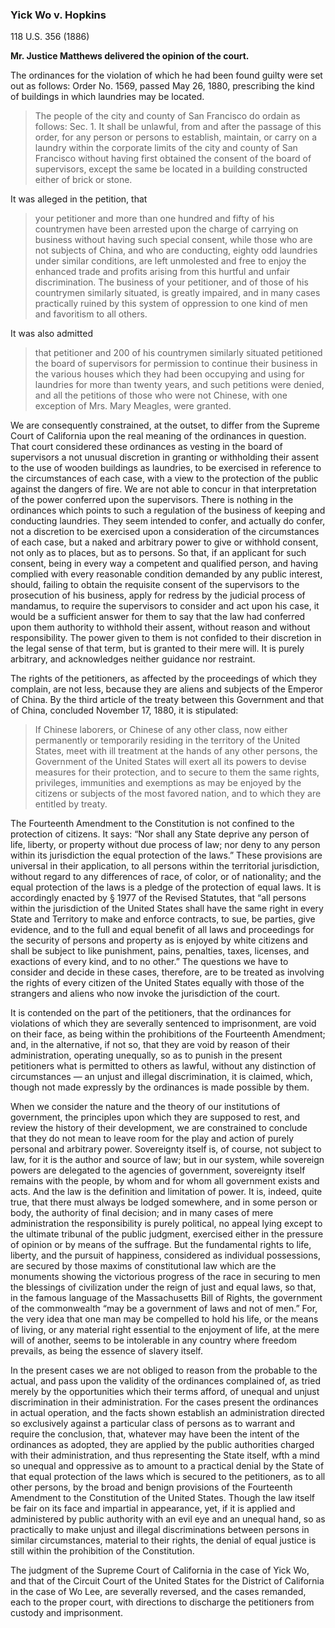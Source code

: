 ### Yick Wo v. Hopkins

118 U.S. 356 (1886)

**Mr. Justice Matthews delivered the opinion of the court.**

The ordinances for the violation of which he had been found guilty were set out as follows: Order No. 1569, passed May 26, 1880, prescribing the kind of buildings in which laundries may be located.

> The people of the city and county of San Francisco do ordain as follows: Sec. 1. It shall be unlawful, from and after the passage of this order, for any person or persons to establish, maintain, or carry on a laundry within the corporate limits of the city and county of San Francisco without having first obtained the consent of the board of supervisors, except the same be located in a building constructed either of brick or stone.

It was alleged in the petition, that 

> your petitioner and more than one hundred and fifty of his countrymen have been arrested upon the charge of carrying on business without having such special consent, while those who are not subjects of China, and who are conducting, eighty odd laundries under similar conditions, are left unmolested and free to enjoy the enhanced trade and profits arising from this hurtful and unfair discrimination. The business of your petitioner, and of those of his countrymen similarly situated, is greatly impaired, and in many cases practically ruined by this system of oppression to one kind of men and favoritism to all others.

It was also admitted 

> that petitioner and 200 of his countrymen similarly situated petitioned the board of supervisors for permission to continue their business in the various houses which they had been occupying and using for laundries for more than twenty years, and such petitions were denied, and all the petitions of those who were not Chinese, with one exception of Mrs. Mary Meagles, were granted.

We are consequently constrained, at the outset, to differ from the Supreme Court of California upon the real meaning of the ordinances in question. That court considered these ordinances as vesting in the board of supervisors a not unusual discretion in granting or withholding their assent to the use of wooden buildings as laundries, to be exercised in reference to the circumstances of each case, with a view to the protection of the public against the dangers of fire. We are not able to concur in that interpretation of the power conferred upon the supervisors. There is nothing in the ordinances which points to such a regulation of the business of keeping and conducting laundries. They seem intended to confer, and actually do confer, not a discretion to be exercised upon a consideration of the circumstances of each case, but a naked and arbitrary power to give or withhold consent, not only as to places, but as to persons. So that, if an applicant for such consent, being in every way a competent and qualified person, and having complied with every reasonable condition demanded by any public interest, should, failing to obtain the requisite consent of the supervisors to the prosecution of his business, apply for redress by the judicial process of mandamus, to require the supervisors to consider and act upon his case, it would be a sufficient answer for them to say that the law had conferred upon them authority to withhold their assent, without reason and without responsibility. The power given to them is not confided to their discretion in the legal sense of that term, but is granted to their mere will. It is purely arbitrary, and acknowledges neither guidance nor restraint.

The rights of the petitioners, as affected by the proceedings of which they complain, are not less, because they are aliens and subjects of the Emperor of China. By the third article of the treaty between this Government and that of China, concluded November 17, 1880, it is stipulated: 

> If Chinese laborers, or Chinese of any other class, now either permanently or temporarily residing in the territory of the United States, meet with ill treatment at the hands of any other persons, the Government of the United States will exert all its powers to devise measures for their protection, and to secure to them the same rights, privileges, immunities and exemptions as may be enjoyed by the citizens or subjects of the most favored nation, and to which they are entitled by treaty.

The Fourteenth Amendment to the Constitution is not confined to the protection of citizens. It says: “Nor shall any State deprive any person of life, liberty, or property without due process of law; nor deny to any person within its jurisdiction the equal protection of the laws.” These provisions are universal in their application, to all persons within the territorial jurisdiction, without regard to any differences of race, of color, or of nationality; and the equal protection of the laws is a pledge of the protection of equal laws. It is accordingly enacted by § 1977 of the Revised Statutes, that “all persons within the jurisdiction of the United States shall have the same right in every State and Territory to make and enforce contracts, to sue, be parties, give evidence, and to the full and equal benefit of all laws and proceedings for the security of persons and property as is enjoyed by white citizens and shall be subject to like punishment, pains, penalties, taxes, licenses, and exactions of every kind, and to no other.” The questions we have to consider and decide in these cases, therefore, are to be treated as involving the rights of every citizen of the United States equally with those of the strangers and aliens who now invoke the jurisdiction of the court.

It is contended on the part of the petitioners, that the ordinances for violations of which they are severally sentenced to imprisonment, are void on their face, as being within the prohibitions of the Fourteenth Amendment; and, in the alternative, if not so, that they are void by reason of their administration, operating unequally, so as to punish in the present petitioners what is permitted to others as lawful, without any distinction of circumstances — an unjust and illegal discrimination, it is claimed, which, though not made expressly by the ordinances is made possible by them.

When we consider the nature and the theory of our institutions of government, the principles upon which they are supposed to rest, and review the history of their development, we are constrained to conclude that they do not mean to leave room for the play and action of purely personal and arbitrary power. Sovereignty itself is, of course, not subject to law, for it is the author and source of law; but in our system, while sovereign powers are delegated to the agencies of government, sovereignty itself remains with the people, by whom and for whom all government exists and acts. And the law is the definition and limitation of power. It is, indeed, quite true, that there must always be lodged somewhere, and in some person or body, the authority of final decision; and in many cases of mere administration the responsibility is purely political, no appeal lying except to the ultimate tribunal of the public judgment, exercised either in the pressure of opinion or by means of the suffrage. But the fundamental rights to life, liberty, and the pursuit of happiness, considered as individual possessions, are secured by those maxims of constitutional law which are the monuments showing the victorious progress of the race in securing to men the blessings of civilization under the reign of just and equal laws, so that, in the famous language of the Massachusetts Bill of Rights, the government of the commonwealth “may be a government of laws and not of men.” For, the very idea that one man may be compelled to hold his life, or the means of living, or any material right essential to the enjoyment of life, at the mere will of another, seems to be intolerable in any country where freedom prevails, as being the essence of slavery itself.

In the present cases we are not obliged to reason from the probable to the actual, and pass upon the validity of the ordinances complained of, as tried merely by the opportunities which their terms afford, of unequal and unjust discrimination in their administration. For the cases present the ordinances in actual operation, and the facts shown establish an administration directed so exclusively against a particular class of persons as to warrant and require the conclusion, that, whatever may have been the intent of the ordinances as adopted, they are applied by the public authorities charged with their administration, and thus representing the State itself, wfth a mind so unequal and oppressive as to amount to a practical denial by the State of that equal protection of the laws which is secured to the petitioners, as to all other persons, by the broad and benign provisions of the Fourteenth Amendment to the Constitution of the United States. Though the law itself be fair on its face and impartial in appearance, yet, if it is applied and administered by public authority with an evil eye and an unequal hand, so as practically to make unjust and illegal discriminations between persons in similar circumstances, material to their rights, the denial of equal justice is still within the prohibition of the Constitution. 

The judgment of the Supreme Court of California in the case of Yick Wo, and that of the Circuit Court of the United States for the District of California in the case of Wo Lee, are severally reversed, and the cases remanded, each to the proper court, with directions to discharge the petitioners from custody and imprisonment.
